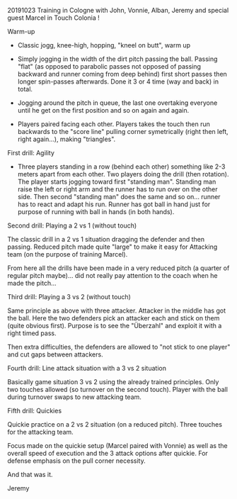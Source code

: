 20191023 Training in Cologne
with John, Vonnie, Alban, Jeremy and special guest Marcel in Touch Colonia !

Warm-up

- Classic jogg, knee-high, hopping, "kneel on butt", warm up

- Simply jogging in the width of the dirt pitch passing the ball. Passing "flat" (as opposed to parabolic passes not opposed of passing backward and runner coming from deep behind)  first short passes  then longer spin-passes afterwards.
Done it 3 or 4 time (way and back) in total.

- Jogging around the pitch in queue, the last one overtaking everyone until he get on the first position and so on again and again.

- Players paired facing each other. Players takes the touch then run backwards to the "score line" pulling corner symetrically (right then left, right again...), making "triangles".

First drill: Agility

- Three players standing in a row (behind each other) something like 2-3 meters apart from each other.  Two players doing the drill  (then rotation).
The player starts jogging toward first "standing man".  Standing man raise the left or right arm and the runner has to run over on the other side. Then second "standing man" does the same and so on... runner has to react and adapt his run.
Runner has got ball in hand just for purpose of running with ball in hands  (in both hands).


Second drill: Playing a 2 vs 1 (without touch)

The classic drill in a 2 vs 1 situation dragging the defender and then passing. 
Reduced pitch made quite "large" to make it easy for Attacking team (on the purpose of training Marcel).


From here all the drills have been made in a very reduced pitch (a quarter of regular pitch maybe)... did not really pay attention to the coach when he made the pitch...

Third drill: Playing a 3 vs 2 (without touch)

Same principle as above with three attacker. Attacker in the middle has got the ball. Here the two defenders pick an attacker each and stick on them (quite obvious first). Purpose is to see the "Überzahl" and exploit it with a right timed pass.

Then extra difficulties, the defenders are allowed to "not stick to one player" and cut gaps between attackers.

Fourth drill: Line attack situation with a 3 vs 2 situation

Basically game situation 3 vs 2 using the already trained principles. Only two touches allowed (so turnover on the second touch).
Player with the ball during turnover swaps to new attacking team.

Fifth drill: Quickies

Quickie practice on a 2 vs 2 situation (on a reduced pitch). Three touches for the attacking team.

Focus made on the quickie setup (Marcel paired with Vonnie) as well as the overall speed of execution and the 3 attack options after quickie.
For defense emphasis on the pull corner necessity.

And that was it.

Jeremy